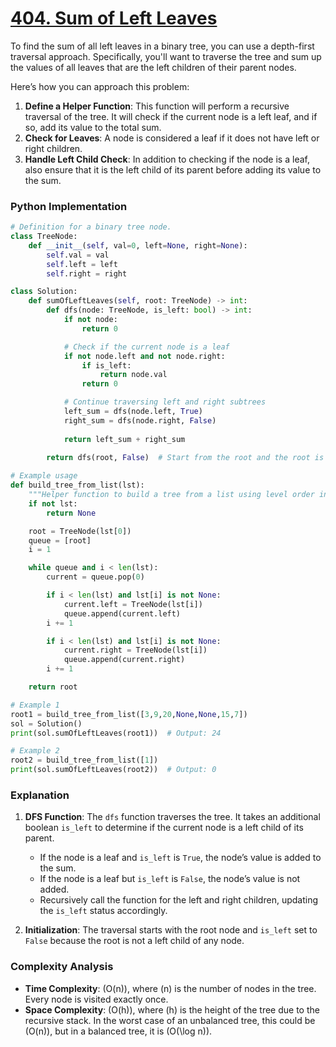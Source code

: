 # [404. Sum of Left Leaves](https://leetcode.com/problems/sum-of-left-leaves/description/)

To find the sum of all left leaves in a binary tree, you can use a depth-first traversal approach. Specifically, you'll want to traverse the tree and sum up the values of all leaves that are the left children of their parent nodes.

Here’s how you can approach this problem:

1. **Define a Helper Function**: This function will perform a recursive traversal of the tree. It will check if the current node is a left leaf, and if so, add its value to the total sum.
2. **Check for Leaves**: A node is considered a leaf if it does not have left or right children.
3. **Handle Left Child Check**: In addition to checking if the node is a leaf, also ensure that it is the left child of its parent before adding its value to the sum.

### Python Implementation

```python
# Definition for a binary tree node.
class TreeNode:
    def __init__(self, val=0, left=None, right=None):
        self.val = val
        self.left = left
        self.right = right

class Solution:
    def sumOfLeftLeaves(self, root: TreeNode) -> int:
        def dfs(node: TreeNode, is_left: bool) -> int:
            if not node:
                return 0

            # Check if the current node is a leaf
            if not node.left and not node.right:
                if is_left:
                    return node.val
                return 0

            # Continue traversing left and right subtrees
            left_sum = dfs(node.left, True)
            right_sum = dfs(node.right, False)
            
            return left_sum + right_sum
        
        return dfs(root, False)  # Start from the root and the root is not a left child

# Example usage
def build_tree_from_list(lst):
    """Helper function to build a tree from a list using level order insertion."""
    if not lst:
        return None

    root = TreeNode(lst[0])
    queue = [root]
    i = 1

    while queue and i < len(lst):
        current = queue.pop(0)

        if i < len(lst) and lst[i] is not None:
            current.left = TreeNode(lst[i])
            queue.append(current.left)
        i += 1

        if i < len(lst) and lst[i] is not None:
            current.right = TreeNode(lst[i])
            queue.append(current.right)
        i += 1

    return root

# Example 1
root1 = build_tree_from_list([3,9,20,None,None,15,7])
sol = Solution()
print(sol.sumOfLeftLeaves(root1))  # Output: 24

# Example 2
root2 = build_tree_from_list([1])
print(sol.sumOfLeftLeaves(root2))  # Output: 0
```

### Explanation

1. **DFS Function**: The `dfs` function traverses the tree. It takes an additional boolean `is_left` to determine if the current node is a left child of its parent.
   - If the node is a leaf and `is_left` is `True`, the node’s value is added to the sum.
   - If the node is a leaf but `is_left` is `False`, the node’s value is not added.
   - Recursively call the function for the left and right children, updating the `is_left` status accordingly.

2. **Initialization**: The traversal starts with the root node and `is_left` set to `False` because the root is not a left child of any node.

### Complexity Analysis

- **Time Complexity**: \(O(n)\), where \(n\) is the number of nodes in the tree. Every node is visited exactly once.
- **Space Complexity**: \(O(h)\), where \(h\) is the height of the tree due to the recursive stack. In the worst case of an unbalanced tree, this could be \(O(n)\), but in a balanced tree, it is \(O(\log n)\).
